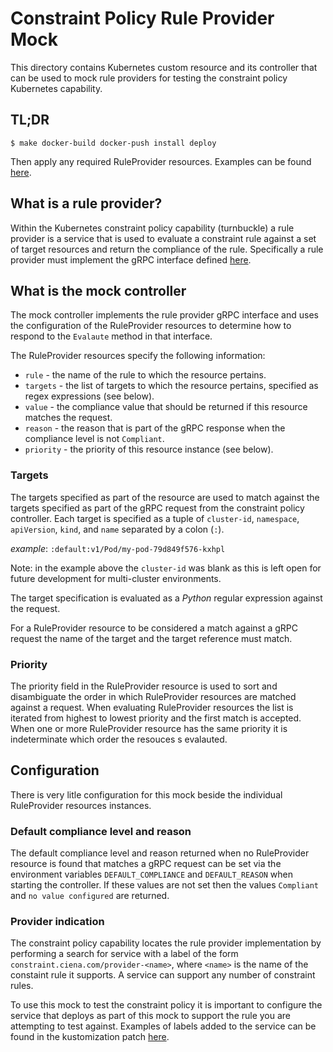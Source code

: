 # Constraint Policy Rule Provider Mock

This directory contains Kubernetes custom resource and its controller that
can be used to mock rule providers for testing the constraint policy
Kubernetes capability.

## TL;DR

```
$ make docker-build docker-push install deploy
```

Then apply any required RuleProvider resources. Examples can be found
[here](./examples).

## What is a rule provider?

Within the Kubernetes constraint policy capability (turnbuckle) a rule
provider is a service that is used to evaluate a constraint rule against
a set of target resources and return the compliance of the rule. Specifically
a rule provider must implement the gRPC interface defined
[here](../apis/ruleprovider.proto).

## What is the mock controller

The mock controller implements the rule provider gRPC interface and uses
the configuration of the RuleProvider resources to determine how to 
respond to the `Evalaute` method in that interface.

The RuleProvider resources specify the following information:

- `rule` - the name of the rule to which the resource pertains.
- `targets` - the list of targets to which the resource pertains, specified
   as regex expressions (see below).
- `value` - the compliance value that should be returned if this resource
   matches the request.
- `reason` - the reason that is part of the gRPC response when the compliance
   level is not `Compliant`.
- `priority` - the priority of this resource instance (see below).

### Targets

The targets specified as part of the resource are used to match against the
targets specified as part of the gRPC request from the constraint policy
controller. Each target is specified as a tuple of `cluster-id`, `namespace`,
`apiVersion`, `kind`, and `name` separated by a colon (`:`).

_example_: `:default:v1/Pod/my-pod-79d849f576-kxhpl`

Note: in the example above the `cluster-id` was blank as this is left open
for future development for multi-cluster environments.

The target specification is evaluated as a _Python_ regular expression
against the request.

For a RuleProvider resource to be considered a match against a gRPC request
the name of the target and the target reference must match.

### Priority

The priority field in the RuleProvider resource is used to sort and
disambiguate the order in which RuleProvider resources are matched against a
request. When evaluating RuleProvider resources the list is iterated from
highest to lowest priority and the first match is accepted. When one or 
more RuleProvider resource has the same priority it is indeterminate 
which order the resouces s evalauted.

## Configuration

There is very litle configuration for this mock beside the individual 
RuleProvider resources instances.

### Default compliance level and reason

The default compliance level and reason returned when no RuleProvider resource
is found that matches a gRPC request can be set via the environment variables
`DEFAULT_COMPLIANCE` and `DEFAULT_REASON` when starting the controller. If
these values are not set then the values `Compliant` and `no value configured`
are returned.

### Provider indication

The constraint policy capability locates the rule provider implementation by
performing a search for service with a label of the form
`constraint.ciena.com/provider-<name>`, where `<name>` is the name of 
the constaint rule it supports. A service can support any number of constraint
rules.

To use this mock to test the constraint policy it is important to configure 
the service that deploys as part of this mock to support the rule you are
attempting to test against. Examples of labels added to the service can
be found in the kustomization patch
[here](./manifests/deploy/patch-service.yaml).
